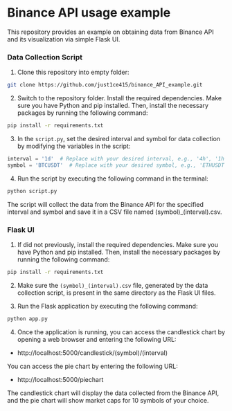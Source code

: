 # Binance API usage example

This repository provides an example on obtaining data from Binance API and its visualization via simple Flask UI.

### Data Collection Script

1. Clone this repository into empty folder:
```bash
git clone https://github.com/just1ce415/binance_API_example.git
```

2. Switch to the repository folder. Install the required dependencies. Make sure you have Python and pip installed. Then, install the necessary packages by running the following command:

```bash
pip install -r requirements.txt
```

3. In the `script.py`, set the desired interval and symbol for data collection by modifying the variables in the script:

```python
interval = '1d'  # Replace with your desired interval, e.g., '4h', '1h'
symbol = 'BTCUSDT'  # Replace with your desired symbol, e.g., 'ETHUSDT', 'BNBUSDT'
```

4. Run the script by executing the following command in the terminal:

```python
python script.py
```

The script will collect the data from the Binance API for the specified interval and symbol and save it in a CSV file named (symbol)_(interval).csv.

### Flask UI

1. If did not previously, install the required dependencies. Make sure you have Python and pip installed. Then, install the necessary packages by running the following command:

```bash
pip install -r requirements.txt
```

2. Make sure the `(symbol)_(interval).csv` file, generated by the data collection script, is present in the same directory as the Flask UI files.

3. Run the Flask application by executing the following command:

```bash
python app.py
```

4. Once the application is running, you can access the candlestick chart by opening a web browser and entering the following URL:

- http://localhost:5000/candlestick/(symbol)/(interval)

You can access the pie chart by entering the following URL:

- http://localhost:5000/piechart

The candlestick chart will display the data collected from the Binance API, and the pie chart will show market caps for 10 symbols of your choice.